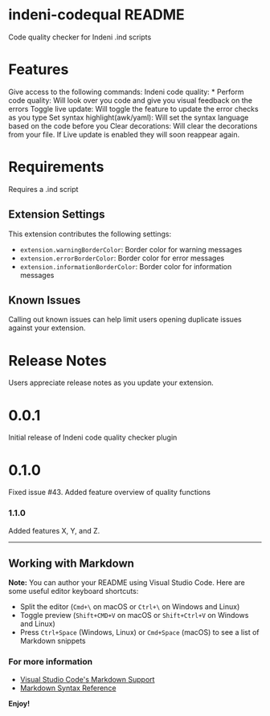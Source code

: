 # indeni-codequal README

Code quality checker for Indeni .ind scripts

# Features

Give access to the following commands:
    Indeni code quality: *
        Perform code quality: Will look over you code and give you visual feedback on the errors
        Toggle live update: Will toggle the feature to update the error checks as you type
        Set syntax highlight(awk/yaml): Will set the syntax language based on the code before you
        Clear decorations: Will clear the decorations from your file. If Live update is enabled they will soon reappear again.

# Requirements

Requires a .ind script

## Extension Settings

This extension contributes the following settings:

* `extension.warningBorderColor`: Border color for warning messages
* `extension.errorBorderColor`: Border color for error messages
* `extension.informationBorderColor`: Border color for information messages

## Known Issues

Calling out known issues can help limit users opening duplicate issues against your extension.

# Release Notes

Users appreciate release notes as you update your extension.

# 0.0.1

Initial release of Indeni code quality checker plugin

# 0.1.0

Fixed issue #43.
Added feature overview of quality functions

### 1.1.0

Added features X, Y, and Z.

-----------------------------------------------------------------------------------------------------------

## Working with Markdown

**Note:** You can author your README using Visual Studio Code.  Here are some useful editor keyboard shortcuts:

* Split the editor (`Cmd+\` on macOS or `Ctrl+\` on Windows and Linux)
* Toggle preview (`Shift+CMD+V` on macOS or `Shift+Ctrl+V` on Windows and Linux)
* Press `Ctrl+Space` (Windows, Linux) or `Cmd+Space` (macOS) to see a list of Markdown snippets

### For more information

* [Visual Studio Code's Markdown Support](http://code.visualstudio.com/docs/languages/markdown)
* [Markdown Syntax Reference](https://help.github.com/articles/markdown-basics/)

**Enjoy!**
